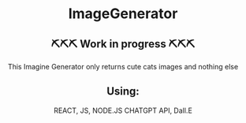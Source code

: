 <h1 align="center"> ImageGenerator </h1>

<h2 align="center">⛏⛏⛏ Work in progress ⛏⛏⛏ </h2>

<p align="center"> This Imagine Generator only returns cute cats images and nothing else  </p>


<h2 align="center"> Using: </h2>


<p align="center"> REACT,
JS, NODE.JS
CHATGPT API,
Dall.E </p>
